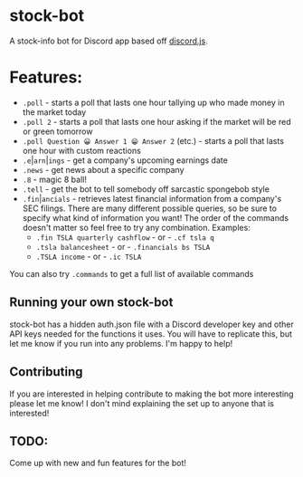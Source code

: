 # stock-bot
A stock-info bot for Discord app based off <a href="https://github.com/hydrabolt/discord.js/">discord.js</a>.

# Features:
* `.poll` - starts a poll that lasts one hour tallying up who made money in the market today
* `.poll 2` - starts a poll that lasts one hour asking if the market will be red or green tomorrow
* `.poll Question 😀 Answer 1 😁 Answer 2` (etc.) - starts a poll that lasts one hour with custom reactions
* `.e`|`arn`|`ings` - get a company's upcoming earnings date
* `.news` - get news about a specific company
* `.8` - magic 8 ball! 
* `.tell` - get the bot to tell somebody off sarcastic spongebob style
* `.fin`|`ancials` - retrieves latest financial information from a company's SEC filings. There are many different possible queries, so be sure to specify what kind of information you want! The order of the commands doesn't matter so feel free to try any combination. Examples:
  * `.fin TSLA quarterly cashflow` - or - `.cf tsla q`
  * `.tsla balancesheet` - or - `.financials bs TSLA`
  * `.TSLA income` - or - `.ic TSLA`

You can also try `.commands` to get a full list of available commands

## Running your own stock-bot
stock-bot has a hidden auth.json file with a Discord developer key and other API keys needed for the functions it uses. You will have to replicate this, but let me know if you run into any problems. I'm happy to help!

## Contributing
If you are interested in helping contribute to making the bot more interesting please let me know! I don't mind explaining the set up to anyone that is interested!

## TODO:
Come up with new and fun features for the bot!
